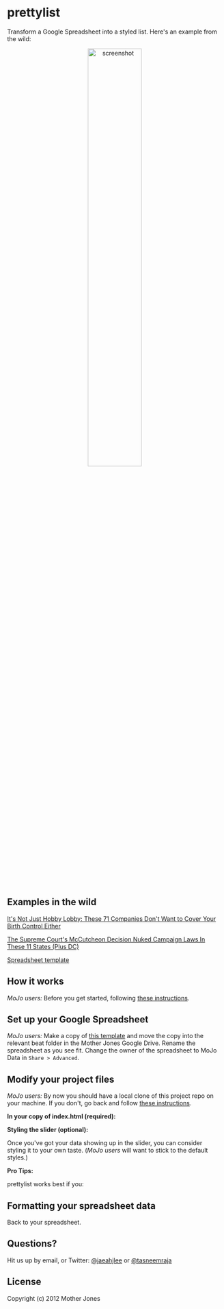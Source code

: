 # prettylist

Transform a Google Spreadsheet into a styled list. Here's an example from the wild:

<p align="center">
  <img width="50%" src="https://github.com/motherjones/prettylist/blob/master/img/screenshot.png" alt="screenshot"/>
</p>

## Examples in the wild

[It's Not Just Hobby Lobby: These 71 Companies Don't Want to Cover Your Birth Control Either](http://www.motherjones.com/politics/2014/04/hobby-lobby-sebelius-contraceptive-for-profit-lawsuits)

[The Supreme Court's McCutcheon Decision Nuked Campaign Laws In These 11 States (Plus DC)](http://www.motherjones.com/mojo/2014/04/supreme-court-mccutcheon-impact-state-laws)

[Spreadsheet template](https://docs.google.com/spreadsheet/ccc?key=0AuHOPshyxQGGdFJzdlAzQWtFakZCSzlvak9zMmJyeFE#gid=1) 

## How it works

*MoJo users:* Before you get started, following [these instructions](https://github.com/motherjones/story-tools#starting-a-new-project).

## Set up your Google Spreadsheet

*MoJo users:* Make a copy of [this template]() and move the copy into the relevant beat folder in the Mother Jones Google Drive. Rename the spreadsheet as you see fit. Change the owner of the spreadsheet to MoJo Data in `Share > Advanced`.

## Modify your project files

*MoJo users:* By now you should have a local clone of this project repo on your machine. If you don't, go back and follow [these instructions](https://github.com/motherjones/story-tools#starting-a-new-project).

**In your copy of index.html (required):**

**Styling the slider (optional):**

Once you've got your data showing up in the slider, you can consider styling it to your own taste. (*MoJo users* will want to stick to the default styles.)

**Pro Tips:** 

prettylist works best if you:


## Formatting your spreadsheet data

Back to your spreadsheet.

## Questions?

Hit us up by email, or Twitter: [@jaeahjlee](https://twitter.com/jaeahjlee) or [@tasneemraja](https://twitter.com/tasneemraja)

## License
Copyright (c) 2012 Mother Jones

